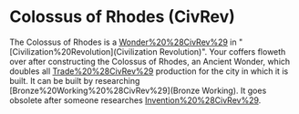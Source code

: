 # Colossus of Rhodes (CivRev)

The Colossus of Rhodes is a [Wonder%20%28CivRev%29](wonder) in "[Civilization%20Revolution](Civilization Revolution)".
Your coffers floweth over after constructing the Colossus of Rhodes, an Ancient Wonder, which doubles all [Trade%20%28CivRev%29](trade) production for the city in which it is built. It can be built by researching [Bronze%20Working%20%28CivRev%29](Bronze Working). It goes obsolete after someone researches [Invention%20%28CivRev%29](Invention).